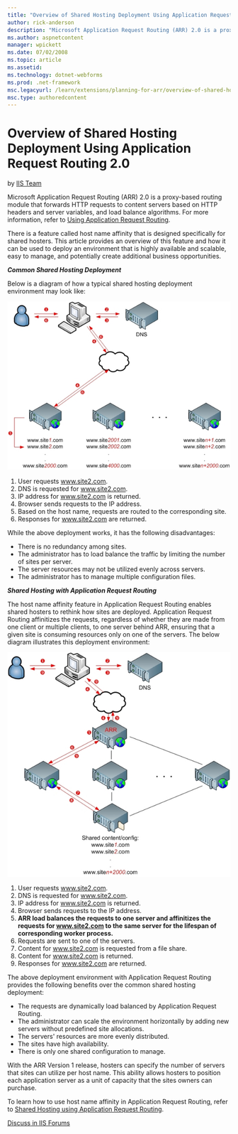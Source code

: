 ```yaml
---
title: "Overview of Shared Hosting Deployment Using Application Request Routing 2.0 | Microsoft Docs"
author: rick-anderson
description: "Microsoft Application Request Routing (ARR) 2.0 is a proxy-based routing module that forwards HTTP requests to content servers based on HTTP headers and serv..."
ms.author: aspnetcontent
manager: wpickett
ms.date: 07/02/2008
ms.topic: article
ms.assetid: 
ms.technology: dotnet-webforms
ms.prod: .net-framework
msc.legacyurl: /learn/extensions/planning-for-arr/overview-of-shared-hosting-deployment-using-application-request-routing-20
msc.type: authoredcontent
---
```

Overview of Shared Hosting Deployment Using Application Request Routing 2.0
====================
by [IIS Team](https://twitter.com/inetsrv)

Microsoft Application Request Routing (ARR) 2.0 is a proxy-based routing module that forwards HTTP requests to content servers based on HTTP headers and server variables, and load balance algorithms. For more information, refer to [Using Application Request Routing](using-the-application-request-routing-module.md).

There is a feature called host name affinity that is designed specifically for shared hosters. This article provides an overview of this feature and how it can be used to deploy an environment that is highly available and scalable, easy to manage, and potentially create additional business opportunities.

***Common Shared Hosting Deployment***

Below is a diagram of how a typical shared hosting deployment environment may look like:

[![](overview-of-shared-hosting-deployment-using-application-request-routing-20/_static/image3.jpg)](overview-of-shared-hosting-deployment-using-application-request-routing-20/_static/image2.jpg)

1. User requests www.site2.com.
2. DNS is requested for www.site2.com.
3. IP address for www.site2.com is returned.
4. Browser sends requests to the IP address.
5. Based on the host name, requests are routed to the corresponding site.
6. Responses for www.site2.com are returned.

While the above deployment works, it has the following disadvantages:

- There is no redundancy among sites.
- The administrator has to load balance the traffic by limiting the number of sites per server.
- The server resources may not be utilized evenly across servers.
- The administrator has to manage multiple configuration files.

***Shared Hosting with Application Request Routing***

The host name affinity feature in Application Request Routing enables shared hosters to rethink how sites are deployed. Application Request Routing affinitizes the requests, regardless of whether they are made from one client or multiple clients, to one server behind ARR, ensuring that a given site is consuming resources only on one of the servers. The below diagram illustrates this deployment environment:

[![](overview-of-shared-hosting-deployment-using-application-request-routing-20/_static/image5.jpg)](overview-of-shared-hosting-deployment-using-application-request-routing-20/_static/image4.jpg)

1. User requests www.site2.com.
2. DNS is requested for www.site2.com.
3. IP address for www.site2.com is returned.
4. Browser sends requests to the IP address.
5. **ARR load balances the requests to one server and affinitizes the requests for www.site2.com to the same server for the lifespan of corresponding worker process.**
6. Requests are sent to one of the servers.
7. Content for www.site2.com is requested from a file share.
8. Content for www.site2.com is returned.
9. Responses for www.site2.com are returned.

The above deployment environment with Application Request Routing provides the following benefits over the common shared hosting deployment:

- The requests are dynamically load balanced by Application Request Routing.
- The administrator can scale the environment horizontally by adding new servers without predefined site allocations.
- The servers' resources are more evenly distributed.
- The sites have high availability.
- There is only one shared configuration to manage.

With the ARR Version 1 release, hosters can specify the number of servers that sites can utilize per host name. This ability allows hosters to position each application server as a unit of capacity that the sites owners can purchase.

To learn how to use host name affinity in Application Request Routing, refer to [Shared Hosting using Application Request Routing](../configuring-application-request-routing-arr/shared-hosting-using-application-request-routing-arr.md).
  
  
[Discuss in IIS Forums](https://forums.iis.net/1154.aspx)